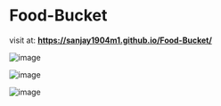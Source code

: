 # Food-Bucket
visit at: **https://sanjay1904m1.github.io/Food-Bucket/**



![image](https://user-images.githubusercontent.com/95368219/217920039-d73ec5fe-a238-4c10-943d-51c27948a3d9.png)


![image](https://user-images.githubusercontent.com/95368219/217920647-b8922d94-9422-4dc0-bdb2-da2d364858b4.png)




![image](https://user-images.githubusercontent.com/95368219/217920148-a44516f9-f8b0-4378-a6f4-0359f2972976.png)

